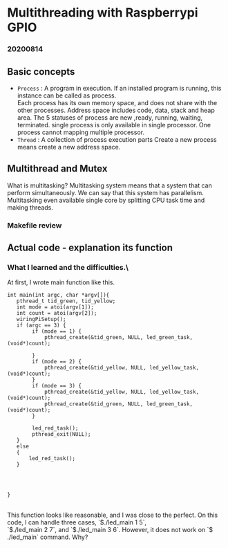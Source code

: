 # Multithreading with Raspberrypi GPIO
### 20200814

## Basic concepts

- `Process` :  A program in execution. If an installed program is running, this instance can be called as process.<br>
    Each process has its own memory space, and does not share with the other processes.
    Address space includes code, data, stack and heap area.
    The 5 statuses of process are new ,ready, running, waiting, terminated.
    single process is only available in single processor. One process cannot mapping multiple processor.
- `Thread` : A collection of process execution parts 
    Create a new process means create a new address space. 
    


## Multithread and Mutex

What is multitasking? Multitasking system means that a system that can perform simultaneously.  We can say that this system has parallelism.
<br>
Multitasking even available single core by splitting CPU task time and making threads. 
### Makefile review

## Actual code - explanation its function

### What I learned and the difficulties.\

At first, I wrote main function like this.
```
int main(int argc, char *argv[]){
   pthread_t tid_green, tid_yellow;
   int mode = atoi(argv[1]);
   int count = atoi(argv[2]);
   wiringPiSetup();
   if (argc == 3) {
        if (mode == 1) {
			pthread_create(&tid_green, NULL, led_green_task, (void*)count);

        }
        if (mode == 2) {
			pthread_create(&tid_yellow, NULL, led_yellow_task, (void*)count);
        }
        if (mode == 3) {
            pthread_create(&tid_yellow, NULL, led_yellow_task, (void*)count);
            pthread_create(&tid_green, NULL, led_green_task, (void*)count);
        }
        
    	led_red_task();
        pthread_exit(NULL);
   }
   else
   {
       led_red_task();
   }
   
    
    

}
```
<br>
This function looks like reasonable, and I was close to the perfect. On this code, I can handle three cases, `$./led_main 1 5`,<br>
`$./led_main 2 7`, and `$./led_main 3 6`. However, it does not work on `$ ./led_main` command. Why?<br>
